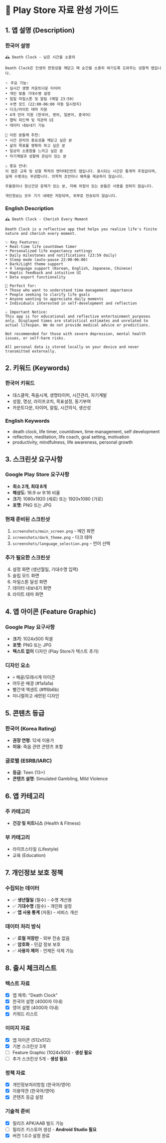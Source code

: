 # 📱 Play Store 자료 완성 가이드

## 1. 앱 설명 (Description)

### 한국어 설명
```
🕰️ Death Clock - 남은 시간을 소중히

Death Clock은 인생의 한정성을 깨닫고 매 순간을 소중히 여기도록 도와주는 성찰적 앱입니다.

✨ 주요 기능:
• 실시간 생명 카운트다운 타이머
• 개인 맞춤 기대수명 설정
• 일일 마일스톤 및 알림 (매일 23:59)
• 수면 모드 (22:00-06:00 자동 일시정지)
• 다크/라이트 테마 지원
• 4개 언어 지원 (한국어, 영어, 일본어, 중국어)
• 햅틱 피드백 및 직관적 UI
• 데이터 내보내기 기능

🎯 이런 분들께 추천:
• 시간 관리의 중요성을 깨닫고 싶은 분
• 삶의 목표를 명확히 하고 싶은 분
• 일상의 소중함을 느끼고 싶은 분
• 자기계발과 성찰에 관심이 있는 분

⚠️ 중요 안내:
이 앱은 교육 및 성찰 목적의 엔터테인먼트 앱입니다. 표시되는 시간은 통계적 추정값이며, 실제 수명과는 무관합니다. 의학적 조언이나 예측을 제공하지 않습니다.

우울증이나 정신건강 문제가 있는 분, 자해 위험이 있는 분들은 사용을 권하지 않습니다.

개인정보는 모두 기기 내에만 저장되며, 외부로 전송되지 않습니다.
```

### English Description
```
🕰️ Death Clock - Cherish Every Moment

Death Clock is a reflective app that helps you realize life's finite nature and cherish every moment.

✨ Key Features:
• Real-time life countdown timer
• Personalized life expectancy settings
• Daily milestones and notifications (23:59 daily)
• Sleep mode (auto-pause 22:00-06:00)
• Dark/Light theme support
• 4 language support (Korean, English, Japanese, Chinese)
• Haptic feedback and intuitive UI
• Data export functionality

🎯 Perfect for:
• Those who want to understand time management importance
• People seeking to clarify life goals
• Anyone wanting to appreciate daily moments
• Individuals interested in self-development and reflection

⚠️ Important Notice:
This app is for educational and reflective entertainment purposes only. Displayed times are statistical estimates and unrelated to actual lifespan. We do not provide medical advice or predictions.

Not recommended for those with severe depression, mental health issues, or self-harm risks.

All personal data is stored locally on your device and never transmitted externally.
```

## 2. 키워드 (Keywords)

### 한국어 키워드
- 데스클락, 죽음시계, 생명타이머, 시간관리, 자기계발
- 성찰, 명상, 라이프코치, 목표설정, 동기부여
- 카운트다운, 타이머, 알림, 시간의식, 생산성

### English Keywords
- death clock, life timer, countdown, time management, self development
- reflection, meditation, life coach, goal setting, motivation
- productivity, mindfulness, life awareness, personal growth

## 3. 스크린샷 요구사항

### Google Play Store 요구사항
- **최소 2개, 최대 8개**
- **해상도**: 16:9 or 9:16 비율
- **크기**: 1080x1920 (세로) 또는 1920x1080 (가로)
- **포맷**: PNG 또는 JPG

### 현재 준비된 스크린샷
1. `screenshots/main_screen.png` - 메인 화면
2. `screenshots/dark_theme.png` - 다크 테마
3. `screenshots/language_selection.png` - 언어 선택

### 추가 필요한 스크린샷
4. 설정 화면 (생년월일, 기대수명 입력)
5. 슬립 모드 화면
6. 마일스톤 달성 화면
7. 데이터 내보내기 화면
8. 라이트 테마 화면

## 4. 앱 아이콘 (Feature Graphic)

### Google Play 요구사항
- **크기**: 1024x500 픽셀
- **포맷**: PNG 또는 JPG
- **텍스트 없이** 디자인 (Play Store가 텍스트 추가)

### 디자인 요소
- 💀 해골/모래시계 아이콘
- 어두운 배경 (#1a1a1a)
- 빨간색 액센트 (#ff6b6b)
- 미니멀하고 세련된 디자인

## 5. 콘텐츠 등급

### 한국어 (Korea Rating)
- **권장 연령**: 12세 이용가
- **이유**: 죽음 관련 콘텐츠 포함

### 글로벌 (ESRB/IARC)
- **등급**: Teen (13+)
- **콘텐츠 설명**: Simulated Gambling, Mild Violence

## 6. 앱 카테고리

### 주 카테고리
- **건강 및 피트니스** (Health & Fitness)

### 부 카테고리
- 라이프스타일 (Lifestyle)
- 교육 (Education)

## 7. 개인정보 보호 정책

### 수집되는 데이터
- ✅ **생년월일** (필수) - 수명 계산용
- ✅ **기대수명** (필수) - 개인화 설정
- ✅ **앱 사용 통계** (자동) - 서비스 개선

### 데이터 처리 방식
- ✅ **로컬 저장만** - 외부 전송 없음
- ✅ **암호화** - 민감 정보 보호
- ✅ **사용자 제어** - 언제든 삭제 가능

## 8. 출시 체크리스트

### 텍스트 자료
- [x] 앱 제목: "Death Clock"
- [x] 한국어 설명 (4000자 이내)
- [x] 영어 설명 (4000자 이내)
- [x] 키워드 리스트

### 이미지 자료
- [x] 앱 아이콘 (512x512)
- [x] 기본 스크린샷 3개
- [ ] Feature Graphic (1024x500) - **생성 필요**
- [ ] 추가 스크린샷 5개 - **생성 필요**

### 정책 자료
- [x] 개인정보처리방침 (한국어/영어)
- [x] 이용약관 (한국어/영어)
- [x] 콘텐츠 등급 설정

### 기술적 준비
- [x] 릴리즈 APK/AAB 빌드 가능
- [ ] 릴리즈 키스토어 생성 - **Android Studio 필요**
- [x] 버전 1.0.0 설정 완료